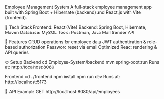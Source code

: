 Employee Management System
A full-stack employee management app built with Spring Boot + Hibernate (backend) and React.js with Vite (frontend).

🚀 Tech Stack
Frontend: React (Vite)
Backend: Spring Boot, Hibernate, Maven
Database: MySQL
Tools: Postman, Java Mail Sender API

📌 Features
CRUD operations for employee data
JWT authentication & role-based authorization
Password reset via email
Optimized React rendering & API queries

⚙️ Setup
Backend
cd Employee-System/backend
mvn spring-boot:run
Runs at: http://localhost:8080

Frontend
cd ../frontend
npm install
npm run dev
Runs at: http://localhost:5173

🧪 API Example
GET http://localhost:8080/api/employees
